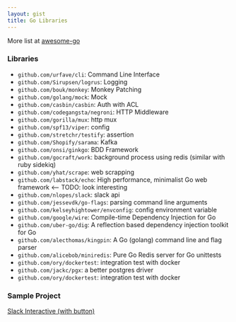 ```yaml
---
layout: gist
title: Go Libraries
---
```


More list at [awesome-go](https://awesome-go.com/)

### Libraries

- `github.com/urfave/cli`: Command Line Interface
- `github.com/Sirupsen/logrus`: Logging
- `github.com/bouk/monkey`: Monkey Patching
- `github.com/golang/mock`: Mock
- `github.com/casbin/casbin`: Auth with ACL
- `github.com/codegangsta/negroni`: HTTP Middleware
- `github.com/gorilla/mux`: http mux
- `github.com/spf13/viper`: config
- `github.com/stretchr/testify`: assertion
- `github.com/Shopify/sarama`: Kafka
- `github.com/onsi/ginkgo`: BDD Framework
- `github.com/gocraft/work`: background process using redis (similar with ruby sidekiq)
- `github.com/yhat/scrape`: web scrapping
- `github.com/labstack/echo`: High performance, minimalist Go web framework  <-- TODO: look interesting
- `github.com/nlopes/slack`: slack api
- `github.com/jessevdk/go-flags`: parsing command line arguments
- `github.com/kelseyhightower/envconfig`: config environment variable
- `github.com/google/wire`: Compile-time Dependency Injection for Go
- `github.com/uber-go/dig`: A reflection based dependency injection toolkit for Go
- `github.com/alecthomas/kingpin`: A Go (golang) command line and flag parser
- `github.com/alicebob/miniredis`: Pure Go Redis server for Go unittests
- `github.com/ory/dockertest`: integration test with docker
- `github.com/jackc/pgx`: a better postgres driver
- `github.com/ory/dockertest`: integration test with docker



### Sample Project

[Slack Interactive (with button)](https://github.com/tcnksm/go-slack-interactive)
